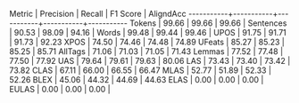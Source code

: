 Metric     | Precision |    Recall |  F1 Score | AligndAcc
-----------+-----------+-----------+-----------+-----------
Tokens     |     99.66 |     99.66 |     99.66 |
Sentences  |     90.53 |     98.09 |     94.16 |
Words      |     99.48 |     99.44 |     99.46 |
UPOS       |     91.75 |     91.71 |     91.73 |     92.23
XPOS       |     74.50 |     74.46 |     74.48 |     74.89
UFeats     |     85.27 |     85.23 |     85.25 |     85.71
AllTags    |     71.06 |     71.03 |     71.05 |     71.43
Lemmas     |     77.52 |     77.48 |     77.50 |     77.92
UAS        |     79.64 |     79.61 |     79.63 |     80.06
LAS        |     73.43 |     73.40 |     73.42 |     73.82
CLAS       |     67.11 |     66.00 |     66.55 |     66.47
MLAS       |     52.77 |     51.89 |     52.33 |     52.26
BLEX       |     45.06 |     44.32 |     44.69 |     44.63
ELAS       |      0.00 |      0.00 |      0.00 |
EULAS      |      0.00 |      0.00 |      0.00 |
